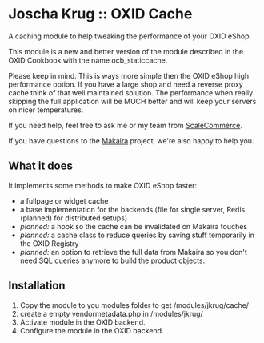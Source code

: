 Joscha Krug :: OXID Cache
=============================
A caching module to help tweaking the performance of your OXID eShop.

This module is a new and better version of the module described in the OXID Cookbook with the name ocb_staticcache.

Please keep in mind. This is ways more simple then the OXID eShop high performance option.
If you have a large shop and need a reverse proxy cache think of that well maintained solution.
The performance when really skipping the full application will be MUCH better and will keep your servers on nicer temperatures. 

If you need help, feel free to ask me or my team from [ScaleCommerce](https://scale.sc).

If you have questions to the [Makaira](https://www.makira.io/) project, we're also happy to help you.

What it does
------------

It implements some methods to make OXID eShop faster:
- a fullpage or widget cache
- a base implementation for the backends (file for single server, Redis (planned) for distributed setups)
- _planned:_ a hook so the cache can be invalidated on Makaira touches
- _planned:_ a cache class to reduce queries by saving stuff temporarily in the OXID Registry
- _planned:_ an option to retrieve the full data from Makaira so you don't need SQL queries anymore to build the product objects.

Installation
------------
1.    Copy the module to you modules folder to get <shoproot>/modules/jkrug/cache/
2.    create a empty vendormetadata.php in <shoproot>/modules/jkrug/
2.    Activate module in the OXID backend.
3.    Configure the module in the OXID backend.